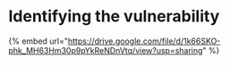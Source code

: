 # Identifying the vulnerability



{% embed url="https://drive.google.com/file/d/1k66SKO-phk_MH63Hm30p9pYkReNDnVtq/view?usp=sharing" %}

